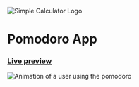 ![Simple Calculator Logo](https://i.imgur.com/vdIhkVL.png)
# Pomodoro App

### [Live preview](https://pomodoro.madeinchema.vercel.app/)

![Animation of a user using the pomodoro](https://imgur.com/nKOMIaB.gif)
